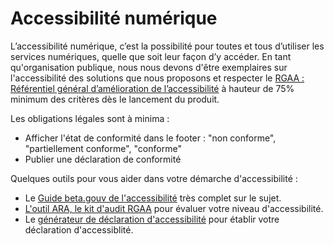 # Accessibilité numérique

L’accessibilité numérique, c’est la possibilité pour toutes et tous d’utiliser les services numériques, quelle que soit leur façon d’y accéder. En tant qu'organisation publique, nous nous devons d'être exemplaires sur l'accessibilité des solutions que nous proposons et respecter le [RGAA : Référentiel général d’amélioration de l’accessibilité](https://accessibilite.numerique.gouv.fr/) à hauteur de 75% minimum des critères dès le lancement du produit.

Les obligations légales sont à minima :

- Afficher l'état de conformité dans le footer : "non conforme", "partiellement conforme", "conforme"
- Publier une déclaration de conformité

Quelques outils pour vous aider dans votre démarche d'accessibilité :

- Le [Guide beta.gouv de l'accessibilité](https://doc.incubateur.net/communaute/gerer-sa-startup-detat-ou-de-territoires-au-quotidien/construire-un-service-accessible-et-inclusif/accessibilite-et-rgaa) très complet sur le sujet.
- [L'outil ARA, le kit d'audit RGAA](https://accessibilite.numerique.gouv.fr/ressources/kit-audit/) pour évaluer votre niveau d'accessibilité.
- Le [générateur de déclaration d'accessibilité](https://betagouv.github.io/a11y-generateur-declaration/#create) pour établir votre déclaration d'accessiblité.
